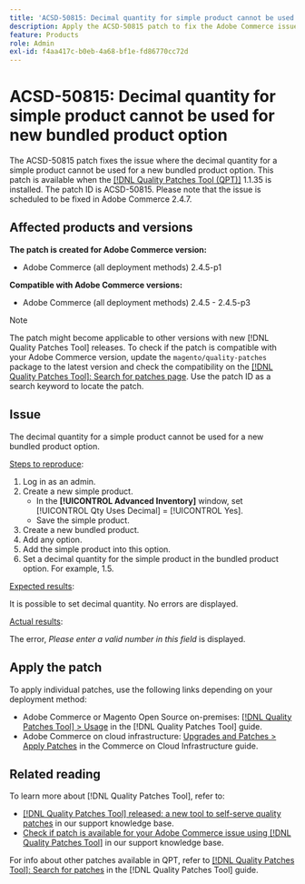 ```yaml
---
title: 'ACSD-50815: Decimal quantity for simple product cannot be used for new bundled product option'
description: Apply the ACSD-50815 patch to fix the Adobe Commerce issue where the decimal quantity for a simple product cannot be used for a new bundled product option.
feature: Products
role: Admin
exl-id: f4aa417c-b0eb-4a68-bf1e-fd86770cc72d
---
```

# ACSD-50815: Decimal quantity for simple product cannot be used for new bundled product option

The ACSD-50815 patch fixes the issue where the decimal quantity for a simple product cannot be used for a new bundled product option. This patch is available when the [[!DNL Quality Patches Tool (QPT)]](https://experienceleague.adobe.com/en/docs/commerce-knowledge-base/kb/announcements/commerce-announcements/magento-quality-patches-released-new-tool-to-self-serve-quality-patches) 1.1.35 is installed. The patch ID is ACSD-50815. Please note that the issue is scheduled to be fixed in Adobe Commerce 2.4.7.

## Affected products and versions

**The patch is created for Adobe Commerce version:**

* Adobe Commerce (all deployment methods) 2.4.5-p1

**Compatible with Adobe Commerce versions:**

* Adobe Commerce (all deployment methods) 2.4.5 - 2.4.5-p3

>[!NOTE]
>
>The patch might become applicable to other versions with new [!DNL Quality Patches Tool] releases. To check if the patch is compatible with your Adobe Commerce version, update the `magento/quality-patches` package to the latest version and check the compatibility on the [[!DNL Quality Patches Tool]: Search for patches page](https://experienceleague.adobe.com/tools/commerce-quality-patches/index.html). Use the patch ID as a search keyword to locate the patch.

## Issue

The decimal quantity for a simple product cannot be used for a new bundled product option.

<u>Steps to reproduce</u>:

1. Log in as an admin.
1. Create a new simple product.
    * In the **[!UICONTROL Advanced Inventory]** window, set [!UICONTROL Qty Uses Decimal] = [!UICONTROL Yes].
    * Save the simple product.
1. Create a new bundled product.
1. Add any option.
1. Add the simple product into this option.
1. Set a decimal quantity for the simple product in the bundled product option. For example, 1.5.

<u>Expected results</u>:

It is possible to set decimal quantity. No errors are displayed.

<u>Actual results</u>:

The error, *Please enter a valid number in this field* is displayed.

## Apply the patch

To apply individual patches, use the following links depending on your deployment method:

* Adobe Commerce or Magento Open Source on-premises: [[!DNL Quality Patches Tool] > Usage](https://experienceleague.adobe.com/docs/commerce-operations/tools/quality-patches-tool/usage.html) in the [!DNL Quality Patches Tool] guide.
* Adobe Commerce on cloud infrastructure: [Upgrades and Patches > Apply Patches](https://experienceleague.adobe.com/docs/commerce-cloud-service/user-guide/develop/upgrade/apply-patches.html) in the Commerce on Cloud Infrastructure guide.

## Related reading

To learn more about [!DNL Quality Patches Tool], refer to:

* [[!DNL Quality Patches Tool] released: a new tool to self-serve quality patches](https://experienceleague.adobe.com/en/docs/commerce-knowledge-base/kb/announcements/commerce-announcements/magento-quality-patches-released-new-tool-to-self-serve-quality-patches) in our support knowledge base.
* [Check if patch is available for your Adobe Commerce issue using [!DNL Quality Patches Tool]](/help/tools/quality-patches-tool/patches-available-in-qpt/check-patch-for-magento-issue-with-magento-quality-patches.md) in our support knowledge base.

For info about other patches available in QPT, refer to [[!DNL Quality Patches Tool]: Search for patches](https://experienceleague.adobe.com/tools/commerce-quality-patches/index.html) in the [!DNL Quality Patches Tool] guide.
